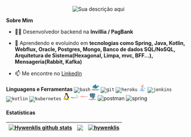 <p align="center">
  <img src="https://github.com/hywenklis/hywenklis/raw/main/assets/header-github.gif" alt="Sua descrição aqui">
</p>

**Sobre Mim**

- 👨‍💻 Desenvolvedor backend na **Invillia / PagBank**
- 🌱 Aprendendo e evoluindo em **tecnologias como Spring, Java, Kotlin, Webflux, Oracle, Postgres, Mongo, Banco de dados SQL/NoSQL, Arquitetura de Sistema(Hexagonal, Limpa, mvc, BFF...), Mensageria(Rabbit, Kafka)**
- 📫 Me encontre no [LinkedIn](https://www.linkedin.com/in/hywenklis)


  <div>
<strong>Linguagens e Ferramentas</strong> 
   <code><img src="https://www.vectorlogo.zone/logos/gnu_bash/gnu_bash-icon.svg" alt="bash" width="20" height="20"/></code> 
  <code><img src="https://raw.githubusercontent.com/devicons/devicon/master/icons/docker/docker-original-wordmark.svg" alt="docker" width="20" height="20"/></code> 
  <code><img src="https://www.vectorlogo.zone/logos/git-scm/git-scm-icon.svg" alt="git" width="20" height="20"/></code>
  <code><img src="https://www.vectorlogo.zone/logos/heroku/heroku-icon.svg" alt="heroku" width="20" height="20"/></code> 
  <code><img src="https://raw.githubusercontent.com/devicons/devicon/master/icons/java/java-original.svg" alt="java" width="20" height="20"/></code>
  <code><img src="https://www.vectorlogo.zone/logos/jenkins/jenkins-icon.svg" alt="jenkins" width="20" height="20"/></code> 
  <code><img src="https://www.vectorlogo.zone/logos/kotlinlang/kotlinlang-icon.svg" alt="kotlin" width="20" height="20"/></code> 
  <code><img src="https://www.vectorlogo.zone/logos/kubernetes/kubernetes-icon.svg" alt="kubernetes" width="20" height="20"/></code> 
  <code><img src="https://raw.githubusercontent.com/devicons/devicon/master/icons/linux/linux-original.svg" alt="linux" width="20" height="20"/></code>
  <code><img src="https://raw.githubusercontent.com/devicons/devicon/master/icons/mysql/mysql-original-wordmark.svg" alt="mysql" width="20" height="20"/></code> 
  <code><img src="https://raw.githubusercontent.com/devicons/devicon/master/icons/oracle/oracle-original.svg" alt="oracle" width="20" height="20"/></code> 
  <code><img src="https://raw.githubusercontent.com/devicons/devicon/master/icons/postgresql/postgresql-original-wordmark.svg" alt="postgresql" width="20" height="20"/></code>
  <img src="https://www.vectorlogo.zone/logos/getpostman/getpostman-icon.svg" alt="postman" width="20" height="20"/> 
  <img src="https://www.vectorlogo.zone/logos/springio/springio-icon.svg" alt="spring" width="20" height="20"/>
  </div>

#### Estatísticas

| <a href="https://github.com/hywenklis/github-readme-stats"><img align="center" src="https://github-readme-stats.vercel.app/api?username=hywenklis&show_icons=true&include_all_commits=true&theme=buefy&hide_border=true" alt="Hywenklis github stats" /></a> | <a href="https://github.com/hywenklis/github-readme-stats"><img align="center" src="https://github-readme-stats.vercel.app/api/top-langs/?username=hywenklis&layout=compact&theme=buefy&hide_border=true" /></a> | <a href="https://github.com/hywenklis/github-readme-stats"><img src="https://github-readme-streak-stats.herokuapp.com/?user=hywenklis&" alt="hywenklis" /></a> |
| ------------- | ------------- | ------------- |
